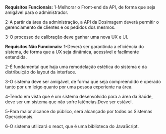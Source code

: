 ﻿

**Requisitos Funcionais:**
1-Melhorar o Front-end da API, de forma que seja amigável para o administrador.

2-A partir da área da administração, a API da Dosimagem deverá permitir o gerenciamento de clientes e os pedidos dos mesmos.

3-O processo de calibração deve ganhar uma nova UX e UI.

**Requisitos Não Funcionais:**
1-Deverá ser garantinda a eficiência do sistema, de forma que a UX seja dinâmica, acessível e facilmente entendida.

2-É fundamental que haja uma remodelação estética do sistema e da distribuição do layout da interface.

3-O sistema deve ser amigável, de forma que seja compreendido e operado tanto por um leigo quanto por uma pessoa experiente na área.

4-Tendo em vista que é um sistema desenvolvido para a área da Saúde, deve ser um sistema que não sofre latências.Deve ser estável.

5-Para maior alcance do público, será alcançado por todos os Sistemas Operacionais.

6-O sistema utilizará o react, que é uma biblioteca do JavaScript.


